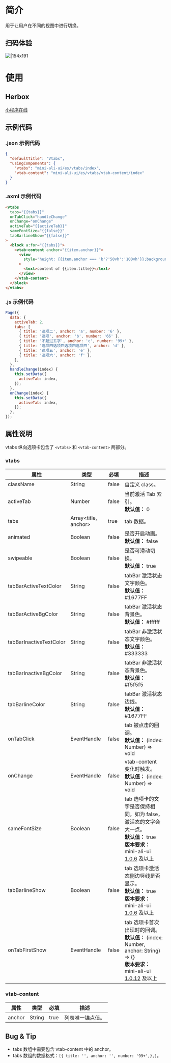 # 简介

用于让用户在不同的视图中进行切换。

## 扫码体验

![|154x191](https://mdn.alipayobjects.com/afts/img/A*WsyHSJGoGNMAAAAAAAAAAABkAa8wAA/original?bz=openpt_doc&t=a8iGRMQiins5W8ZubeTGcQAAAABkMK8AAAAA#align=left&display=inline&height=191&margin=%5Bobject%20Object%5D&originHeight=191&originWidth=154&status=done&style=none&width=154)

# 使用

## Herbox

[小程序在线](https://herbox-embed.alipay.com/s/doc-aliui-vtabs?theme=light&previewZoom=75&chInfo=openhome-doc)

## 示例代码

### .json 示例代码

```json
{
  "defaultTitle": "Vtabs",
  "usingComponents": {
    "vtabs": "mini-ali-ui/es/vtabs/index",
    "vtab-content": "mini-ali-ui/es/vtabs/vtab-content/index"
  }
}
```

### .axml 示例代码

```html
<vtabs
  tabs="{{tabs}}"
  onTabClick="handleChange"
  onChange="onChange"
  activeTab="{{activeTab}}"
  sameFontSize="{{false}}"
  tabBarlineShow="{{false}}"
>
  <block a:for="{{tabs}}">
    <vtab-content anchor="{{item.anchor}}">
      <view
        style="height: {{item.anchor === 'b'?'50vh':'100vh'}};background-color: {{item.anchor === 'b'?'#ccc':''}};"
      >
        <text>content of {{item.title}}</text>
      </view>
    </vtab-content>
  </block>
</vtabs>
```

### .js 示例代码

```javascript
Page({
  data: {
    activeTab: 2,
    tabs: [
      { title: '选项二', anchor: 'a', number: '6' },
      { title: '选项', anchor: 'b', number: '66' },
      { title: '不超过五字', anchor: 'c', number: '99+' },
      { title: '选项四选项四选项四选项四', anchor: 'd' },
      { title: '选项五', anchor: 'e' },
      { title: '选项六', anchor: 'f' },
    ],
  },
  handleChange(index) {
    this.setData({
      activeTab: index,
    });
  },
  onChange(index) {
    this.setData({
      activeTab: index,
    });
  },
});
```

## 属性说明

vtabs 纵向选项卡包含了 `<vtabs>` 和 `<vtab-content>` 两部分。

### vtabs

| **属性** | **类型** | **必填** | **描述** |
| --- | --- | --- | --- |
| className | String | false | 自定义 class。 |
| activeTab | Number | false | 当前激活 Tab 索引。<br />**默认值：** 0 |
| tabs | Array<title, anchor> | true | tab 数据。 |
| animated | Boolean | false | 是否开启动画。<br />**默认值：** false |
| swipeable | Boolean | false | 是否可滑动切换。<br />**默认值：** true |
| tabBarActiveTextColor | String | false | tabBar 激活状态文字颜色。<br />**默认值：** #1677FF |
| tabBarActiveBgColor | String | false | tabBar 激活状态背景色。<br />**默认值：** #ffffff |
| tabBarInactiveTextColor | String | false | tabBar 非激活状态文字颜色。<br />**默认值：** #333333 |
| tabBarInactiveBgColor | String | false | tabBar 非激活状态背景色。<br />**默认值：** #f5f5f5 |
| tabBarlineColor | String | false | tabBar 激活状态边线。<br />**默认值：** #1677FF |
| onTabClick | EventHandle | false | tab 被点击的回调。<br />**默认值：** (index: Number) => void |
| onChange | EventHandle | false | vtab-content 变化时触发。<br />**默认值：** (index: Number) => void |
| sameFontSize | Boolean | false | tab 选项卡的文字是否保持相同，如为 false，激活态的文字会大一点。<br />**默认值：** true<br />**版本要求：** mini-ali-ui [1.0.6](https://www.npmjs.com/package/mini-ali-ui?activeTab=versions) 及以上 |
| tabBarlineShow | Boolean | false | tab 选项卡激活态侧边竖线是否显示。<br />**默认值：** true<br />**版本要求：** mini-ali-ui [1.0.6](https://www.npmjs.com/package/mini-ali-ui?activeTab=versions) 及以上 |
| onTabFirstShow | EventHandle | false | tab 选项卡首次出现时的回调。<br />**默认值：** (index: Number, anchor: String) => {}<br />**版本要求：** mini-ali-ui [1.0.12](https://www.npmjs.com/package/mini-ali-ui?activeTab=versions) 及以上 |

### vtab-content

| **属性** | **类型** | **必填** | **描述**         |
| -------- | -------- | -------- | ---------------- |
| anchor   | String   | true     | 列表唯一锚点值。 |

## Bug & Tip

- tabs 数组中需要包含 vtab-content 中的 anchor。
- tabs 数组的数据格式：`[{ title: '', anchor: '', number: '99+',},]`。
